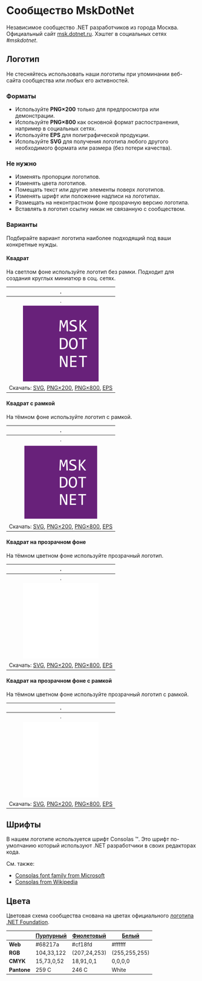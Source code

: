 ﻿# Сообщество MskDotNet

Независимое сообщество .NET разработчиков из города Москва. Официальный сайт [msk.dotnet.ru](https://msk.dotnet.ru/). Хэштег в социальных сетях _#mskdotnet_.

## Логотип

Не стесняйтесь использовать наши логотипы при упоминании веб-сайта сообщества или любых его активностей.

### Форматы

- Используйте **PNG×200** только для предпросмотра или демонстрации.
- Используйте **PNG×800** как основной формат распостранения, например в социальных сетях.
- Используйте **EPS** для полиграфической продукции.
- Используйте **SVG** для получения логотипа любого другого необходимого формата или размера (без потери качества).

### Не нужно

- Изменять пропорции логотипов.
- Изменять цвета логотипов.
- Помещать текст или другие элементы поверх логотипов.
- Изменять шрифт или положение надписи на логотипах.
- Размещать на неконтрастном фоне прозрачную версию логотипа.
- Вставлять в логотип ссылку никак не связанную с сообществом.

### Варианты

Подбирайте вариант логотипа наиболее подходящий под ваши конкретные нужды.

#### Квадрат

На светлом фоне используйте логотип без рамки. Подходит для создания круглых миниатюр в соц. сетях.

| .                                                            |
| :----------------------------------------------------------: |
| .                                                            |
| ![Квадратный логотип MskDotNet](mskdotnet-logo-squared-200.png) |
| Скачать: [SVG](https://raw.githubusercontent.com/AnatolyKulakov/SpbDotNet/master/Logo/Msk/mskdotnet-logo-squared.svg), [PNG×200](https://raw.githubusercontent.com/AnatolyKulakov/SpbDotNet/master/Logo/Msk/mskdotnet-logo-squared-200.png), [PNG×800](https://raw.githubusercontent.com/AnatolyKulakov/SpbDotNet/master/Logo/Msk/mskdotnet-logo-squared-800.png), [EPS](https://raw.githubusercontent.com/AnatolyKulakov/SpbDotNet/master/Logo/Msk/mskdotnet-logo-squared.eps) |

#### Квадрат с рамкой

На тёмном фоне используйте логотип с рамкой.

| .                                                            |
| :----------------------------------------------------------: |
| .                                                            |
| ![Квадратный логотип MskDotNet с рамкой](mskdotnet-logo-squared-bordered-200.png) |
| Скачать: [SVG](https://raw.githubusercontent.com/AnatolyKulakov/SpbDotNet/master/Logo/Msk/mskdotnet-logo-squared-bordered.svg), [PNG×200](https://raw.githubusercontent.com/AnatolyKulakov/SpbDotNet/master/Logo/Msk/mskdotnet-logo-squared-bordered-200.png), [PNG×800](https://raw.githubusercontent.com/AnatolyKulakov/SpbDotNet/master/Logo/Msk/mskdotnet-logo-squared-bordered-800.png), [EPS](https://raw.githubusercontent.com/AnatolyKulakov/SpbDotNet/master/Logo/Msk/mskdotnet-logo-squared-bordered.eps) |

#### Квадрат на прозрачном фоне

На тёмном цветном фоне используйте прозрачный логотип.

| .                                                            |
| :----------------------------------------------------------: |
| .                                                            |
| ![Квадратный прозрачный логотип MskDotNet](mskdotnet-logo-squared-white-200.png) |
| Скачать: [SVG](https://raw.githubusercontent.com/AnatolyKulakov/SpbDotNet/master/Logo/Msk/mskdotnet-logo-squared-white.svg), [PNG×200](https://raw.githubusercontent.com/AnatolyKulakov/SpbDotNet/master/Logo/Msk/mskdotnet-logo-squared-white-200.png), [PNG×800](https://raw.githubusercontent.com/AnatolyKulakov/SpbDotNet/master/Logo/Msk/mskdotnet-logo-squared-white-800.png), [EPS](https://raw.githubusercontent.com/AnatolyKulakov/SpbDotNet/master/Logo/Msk/mskdotnet-logo-squared-white.eps) |

#### Квадрат на прозрачном фоне с рамкой

На тёмном цветном фоне используйте прозрачный логотип с рамкой.

| .                                                            |
| :----------------------------------------------------------: |
| .                                                            |
| ![Квадратный прозрачный логотип MskDotNet с рамкой](mskdotnet-logo-squared-white-bordered-200.png)  |
| Скачать: [SVG](https://raw.githubusercontent.com/AnatolyKulakov/SpbDotNet/master/Logo/Msk/mskdotnet-logo-squared-white-bordered.svg), [PNG×200](https://raw.githubusercontent.com/AnatolyKulakov/SpbDotNet/master/Logo/Msk/mskdotnet-logo-squared-white-bordered-200.png), [PNG×800](https://raw.githubusercontent.com/AnatolyKulakov/SpbDotNet/master/Logo/Msk/mskdotnet-logo-squared-white-bordered-800.png), [EPS](https://raw.githubusercontent.com/AnatolyKulakov/SpbDotNet/master/Logo/Msk/mskdotnet-logo-squared-white-bordered.eps) |

## Шрифты

В нашем логотипе используется шрифт Consolas ™. Это шрифт по-умолчанию который используют .NET разработчики в своих редакторах кода.

См. также:

- [Consolas font family from Microsoft](https://docs.microsoft.com/en-us/typography/font-list/consolas)
- [Consolas from Wikipedia](https://en.wikipedia.org/wiki/Consolas)

## Цвета

Цветовая схема сообщества снована на цветах официального [логотипа .NET Foundation](https://github.com/dotnet/swag/tree/master/logo).

|             | [Пурпурный](https://www.color-hex.com/color/68217a) | [Фиолетовый](https://www.color-hex.com/color/cf18fd) | [Белый](https://www.color-hex.com/color/ffffff) |
| ----------- | --------------------------------------------------- | ---------------------------------------------------- | ----------------------------------------------- |
| **Web**     | #68217a                                             | #cf18fd                                              | #ffffff                                         |
| **RGB**     | 104,33,122                                          | (207,24,253)                                         | (255,255,255)                                   |
| **CMYK**    | 15,73,0,52                                          | 18,91,0,1                                            | 0,0,0,0                                         |
| **Pantone** | 259 C                                               | 246 C                                                | White                                           |

